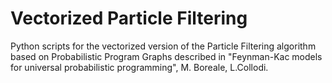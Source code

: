 # Vectorized Particle Filtering
Python scripts for the vectorized version of the Particle Filtering algorithm based on Probabilistic Program Graphs described in "Feynman-Kac models for universal probabilistic programming", M. Boreale, L.Collodi.
